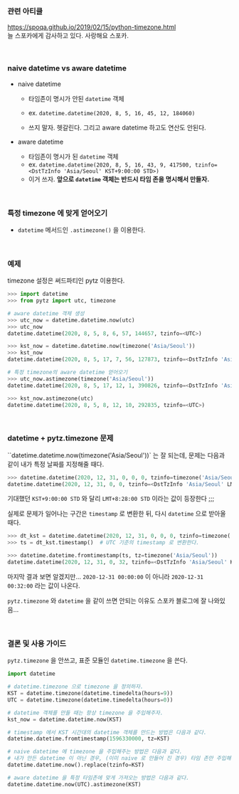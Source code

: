 ### 관련 아티클

https://spoqa.github.io/2019/02/15/python-timezone.html  
늘 스포카에게 감사하고 있다. 사랑해요 스포카.

<br>

### naive datetime vs aware datetime

- naive datetime

    - 타임존이 명시가 안된 `datetime` 객체
    - ex. `datetime.datetime(2020, 8, 5, 16, 45, 12, 184060)`

    - 쓰지 말자. 헷갈린다. 그리고 aware datetime 하고도 연산도 안된다.

- aware datetime

    - 타임존이 명시가 된 `datetime` 객체
    - ex. `datetime.datetime(2020, 8, 5, 16, 43, 9, 417500, tzinfo=<DstTzInfo 'Asia/Seoul' KST+9:00:00 STD>)`
    - 이거 쓰자. **앞으로 `datetime` 객체는 반드시 타임 존을 명시해서 만들자.**

<br>

### 특정 timezone 에 맞게 얻어오기

- `datetime` 메서드인 `.astimezone()`  을 이용한다.

<br>

### 예제

timezone 설정은 써드파티인 pytz 이용한다.

```python
>>> import datetime
>>> from pytz import utc, timezone

# aware datetime 객체 생성 
>>> utc_now = datetime.datetime.now(utc)
>>> utc_now
datetime.datetime(2020, 8, 5, 8, 6, 57, 144657, tzinfo=<UTC>)

>>> kst_now = datetime.datetime.now(timezone('Asia/Seoul')) 
>>> kst_now
datetime.datetime(2020, 8, 5, 17, 7, 56, 127873, tzinfo=<DstTzInfo 'Asia/Seoul' KST+9:00:00 STD>)

# 특정 timezone의 aware datetime 얻어오기
>>> utc_now.astimezone(timezone('Asia/Seoul'))
datetime.datetime(2020, 8, 5, 17, 12, 1, 390826, tzinfo=<DstTzInfo 'Asia/Seoul' KST+9:00:00 STD>)

>>> kst_now.astimezone(utc)
datetime.datetime(2020, 8, 5, 8, 12, 10, 292835, tzinfo=<UTC>)
```

<br>

### datetime + pytz.timezone 문제

``datetime.datetime.now(timezone('Asia/Seoul'))` 는 잘 되는데, 문제는 다음과 같이 내가 특정 날짜를 지정해줄 때다.

```python
>>> datetime.datetime(2020, 12, 31, 0, 0, 0, tzinfo=timezone('Asia/Seoul'))
datetime.datetime(2020, 12, 31, 0, 0, tzinfo=<DstTzInfo 'Asia/Seoul' LMT+8:28:00 STD>)
```

기대했던  `KST+9:00:00 STD` 와 달리 `LMT+8:28:00 STD` 이라는 값이 등장한다 ;;;

실제로 문제가 일어나는 구간은 `timestamp` 로 변환한 뒤, 다시 `datetime` 으로 받아올 때다.

```python
>>> dt_kst = datetime.datetime(2020, 12, 31, 0, 0, 0, tzinfo=timezone('Asia/Seoul'))  # KST 기준의 2020-12-31 00:00:00
>>> ts = dt_kst.timestamp()  # UTC 기준의 timestamp 로 변환한다.

>>> datetime.datetime.fromtimestamp(ts, tz=timezone('Asia/Seoul'))
datetime.datetime(2020, 12, 31, 0, 32, tzinfo=<DstTzInfo 'Asia/Seoul' KST+9:00:00 STD>) 
```

마지막 결과 보면 알겠지만... `2020-12-31 00:00:00` 이 아니라 `2020-12-31 00:32:00` 라는 값이 나온다.

`pytz.timezone` 와 `datetime` 을 같이 쓰면 안되는 이유도 스포카 블로그에 잘 나와있음...

<br>

### 결론 및 사용 가이드

`pytz.timezone` 을 안쓰고, 표준 모듈인 `datetime.timezone` 을 쓴다.

```python
import datetime

# datetime.timezone 으로 timezone 을 정의하자.
KST = datetime.timezone(datetime.timedelta(hours=9))
UTC = datetime.timezone(datetime.timedelta(hours=0))

# datetime 객체를 만들 때는 항상 timezone 을 주입해주자.
kst_now = datetime.datetime.now(KST) 

# timestamp 에서 KST 시간대의 datetime 객체를 만드는 방법은 다음과 같다.
datetime.datetime.fromtimestamp(1596330000, tz=KST)

# naive datetime 에 timezone 을 주입해주는 방법은 다음과 같다.
# 내가 만든 datetime 이 아닌 경우, (이미 naive 로 만들어 진 경우) 타임 존만 주입해줘야 할 때 유용하다.
datetime.datetime.now().replace(tzinfo=KST)

# aware datetime 을 특정 타임존에 맞게 가져오는 방법은 다음과 같다.
datetime.datetime.now(UTC).astimezone(KST)
```
